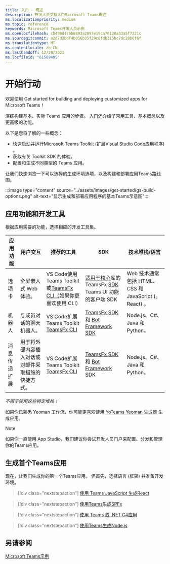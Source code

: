 ```yaml
---
title: 入门 - 概述
description: 开发人员文档入门Microsoft Teams概述
ms.localizationpriority: medium
ms.topic: reference
keywords: Microsoft Teams开发人员示例
ms.openlocfilehash: cb498d176b8893a2097e19ca76120a33a5f7221c
ms.sourcegitcommit: a2d7d2bdf4b056b35f29c6fdb315bc7dc28b6f6f
ms.translationtype: MT
ms.contentlocale: zh-CN
ms.lasthandoff: 12/20/2021
ms.locfileid: "61569495"
---
```

# <a name="get-started"></a>开始行动

欢迎使用 Get started for building and deploying customized apps for Microsoft Teams！

演练构建基本、实际 Teams 应用的步骤。 入门还介绍了常用工具、基本概念以及更高级的功能。

以下是您将了解的一些概念：

- 快速启动并运行Microsoft Teams Toolkit (扩展Visual Studio Code应用程序) 。
- 获取有关 Toolkit SDK 的体验。
- 配置和生成不同类型的 Teams 应用。

让我们快速浏览一下可以选择的生成环境选项，以及构建和部署应用Teams路线图。

:::image type="content" source="../assets/images/get-started/gs-build-options.png" alt-text="显示生成和部署应用程序的基本Teams示意图":::

## <a name="app-capabilities-and-development-tools"></a>应用功能和开发工具

根据应用需要的功能，选择相应的开发工具集。

| 应用功能 | 用户交互 | 推荐的工具 | SDK | 技术堆栈/语言 |
|--------|-------------|--------|--------|--------|
| 选项卡 | 全屏嵌入式 Web 体验。 | VS Code使用Teams Toolkit或[TeamsFx CLI（](https://github.com/OfficeDev/TeamsFx/blob/dev/docs/cli/user-manual.md)如果你更喜欢使用 CLI） | [适用于核心](/javascript/api/@microsoft/teamsfx/?view=msteams-client-js-latest&preserve-view=true)库的 TeamsFx [SDK](/javascript/api/overview/msteams-client?view=msteams-client-js-latest&preserve-view=true) Teams UI 功能的客户端 SDK | Web 技术通常包括 HTML、CSS 和 JavaScript (。React) 。 |
| 机器人 | 与成员对话的聊天机器人。 | VS Code扩展Teams Toolkit [TeamsFx CLI](https://github.com/OfficeDev/TeamsFx/blob/dev/docs/cli/user-manual.md) | [TeamsFx SDK](/javascript/api/@microsoft/teamsfx/?view=msteams-client-js-latest&preserve-view=true) 和 [Bot Framework SDK](https://dev.botframework.com/) | Node.js、C#、Java 和 Python。 |
| 消息传递扩展 | 用于将外部内容插入对话或对邮件采取措施的快捷方式。 | VS Code扩展Teams Toolkit [TeamsFx CLI](https://github.com/OfficeDev/TeamsFx/blob/dev/docs/cli/user-manual.md) | [TeamsFx SDK](/javascript/api/@microsoft/teamsfx/?view=msteams-client-js-latest&preserve-view=true) 和 [Bot Framework SDK](https://dev.botframework.com/) | Node.js、C#、Java 和 Python。 |

*不限于使用这些特定堆栈！*

如果你已熟悉 Yeoman 工作流，你可能更喜欢使用 [YoTeams Yeoman 生成器](https://github.com/pnp/generator-teams/blob/master/docs/docs/tutorials/build-your-first-microsoft-teams-app.md) 生成应用。

> [!NOTE]
> 如果你一直使用 App Studio，我们建议你尝试开发人员门户来配置、分发和管理你的Teams应用。


## <a name="build-your-first-teams-app"></a>生成首个Teams应用

现在，让我们生成你的第一个Teams应用。 但首先，选择语言 (框架) 并准备开发环境。

> [!div class="nextstepaction"]
> [使用 Teams JavaScript 生成React](../sbs-gs-javascript.yml)

> [!div class="nextstepaction"]
> [使用Teams生成SPFx](../sbs-gs-spfx.yml)

> [!div class="nextstepaction"]
> [使用 Teams 或 .NET C#应用](../sbs-gs-csharp.yml)

> [!div class="nextstepaction"]
> [使用Teams生成Node.js](../sbs-gs-nodejs.yml)

## <a name="see-also"></a>另请参阅

[Microsoft Teams示例](https://github.com/OfficeDev/Microsoft-Teams-Samples#microsoft-teams-samples)
